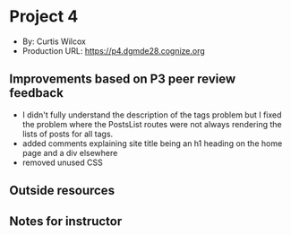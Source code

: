 # Project 4
+ By: Curtis Wilcox
+ Production URL: <https://p4.dgmde28.cognize.org>

## Improvements based on P3 peer review feedback
- I didn't fully understand the description of the tags problem but I fixed the problem where the PostsList routes were not always rendering the lists of posts for all tags.
- added comments explaining site title being an h1 heading on the home page and a div elsewhere
- removed unused CSS

## Outside resources

## Notes for instructor
